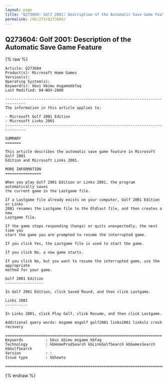 ```yaml
---
layout: page
title: "Q273604: Golf 2001: Description of the Automatic Save Game Feature"
permalink: /kb/273/Q273604/
---
```


## Q273604: Golf 2001: Description of the Automatic Save Game Feature

{% raw %}

	Article: Q273604
	Product(s): Microsoft Home Games
	Version(s): 
	Operating System(s): 
	Keyword(s): kbui kbimu msgamekbfaq
	Last Modified: 04-NOV-2000
	
	-------------------------------------------------------------------------------
	The information in this article applies to:
	
	- Microsoft Golf 2001 Edition 
	- Microsoft Links 2001 
	-------------------------------------------------------------------------------
	
	SUMMARY
	=======
	
	This article describes the automatic save game feature in Microsoft Golf 2001
	Edition and Microsoft Links 2001.
	
	MORE INFORMATION
	================
	
	When you play Golf 2001 Edition or Links 2001, the program automatically saves
	the current game in the Lastgame file.
	
	If a Lastgame file already exists on your computer, Golf 2001 Edition or Links
	2001 renames the Lastgame file to the Oldlast file, and then creates a new
	Lastgame file.
	
	If the game stops responding (hangs) or quits unexpectedly, the next time you
	start the game you are prompted to resume the interrupted game.
	
	If you click Yes, the Lastgame file is used to start the game.
	
	If you click No, a new game starts.
	
	If you click No, but you want to resume the interrupted game, use the appropriate
	method for your game.
	
	Golf 2001 Edition
	-----------------
	
	In Golf 2001 Edition, click Saved Round, and then click Lastgame.
	
	Links 2001
	----------
	
	In Links 2001, click Play Golf, click Resume, and then click Lastgame.
	
	Additional query words: msgame msgolf golf2001 links2001 linksls crash recovery
	
	======================================================================
	Keywords          : kbui kbimu msgame kbfaq
	Technology        : kbHomeProdSearch kbLinkGolfSearch kbGamesSearch kbGolfSearch
	Version           : :
	Issue type        : kbhowto
	
	=============================================================================
	

{% endraw %}
